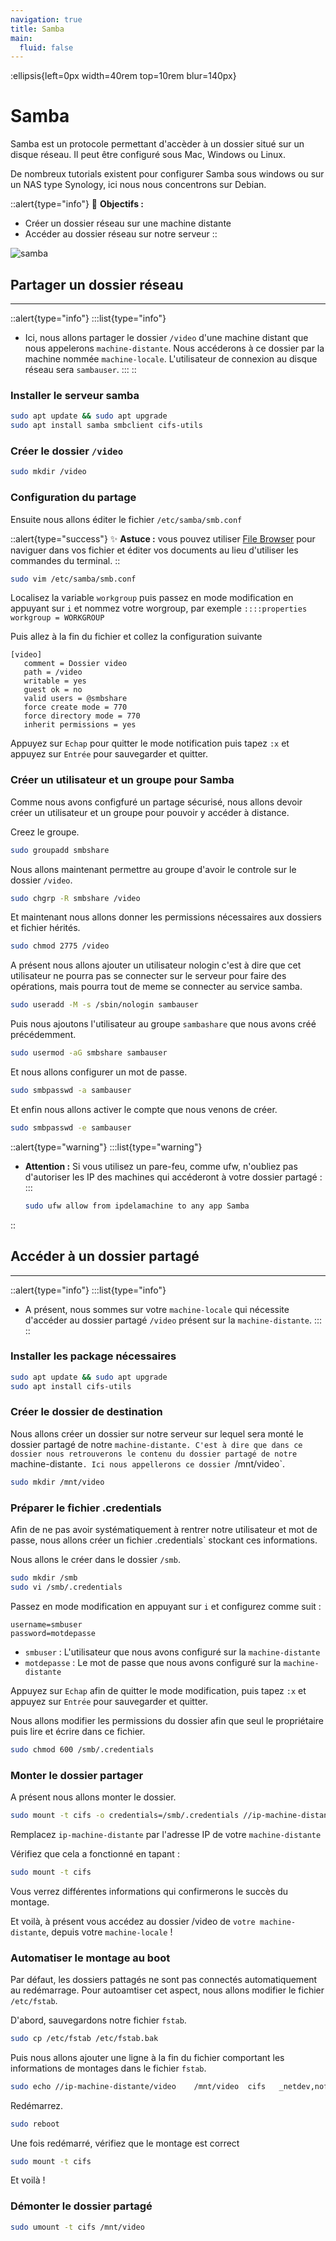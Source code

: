 ```yaml
---
navigation: true
title: Samba
main:
  fluid: false
---
```

:ellipsis{left=0px width=40rem top=10rem blur=140px}
# Samba

Samba est un protocole permettant d'accèder à un dossier situé sur un disque réseau. Il peut être configuré sous Mac, Windows ou Linux.

De nombreux tutorials existent pour configurer Samba sous windows ou sur un NAS type Synology, ici nous nous concentrons sur Debian.

::alert{type="info"}
🎯 __Objectifs :__
- Créer un dossier réseau sur une machine distante
- Accéder au dossier réseau sur notre serveur
::

![samba](/img/global/smb.svg)

## Partager un dossier réseau
---
::alert{type="info"}
:::list{type="info"}
- Ici, nous allons partager le dossier `/video` d'une machine distant que nous appelerons `machine-distante`. Nous accéderons à ce dossier par la machine nommée `machine-locale`. L'utilisateur de connexion au disque réseau sera `sambauser`.
:::
::


### Installer le serveur samba

```sh
sudo apt update && sudo apt upgrade
sudo apt install samba smbclient cifs-utils
```

### Créer le dossier `/video`

```sh
sudo mkdir /video
```

### Configuration du partage

Ensuite nous allons éditer le fichier `/etc/samba/smb.conf`

::alert{type="success"}
✨ __Astuce :__ vous pouvez utiliser [File Browser](/serveex/files/file-browser) pour naviguer dans vos fichier et éditer vos documents au lieu d'utiliser les commandes du terminal.
::

```sh
sudo vim /etc/samba/smb.conf
```

Localisez la variable `workgroup` puis passez en mode modification en appuyant sur `i` et nommez votre worgroup, par exemple `::::properties workgroup = WORKGROUP`

Puis allez à la fin du fichier et collez la configuration suivante

```properties
[video]
   comment = Dossier video
   path = /video
   writable = yes
   guest ok = no
   valid users = @smbshare
   force create mode = 770
   force directory mode = 770
   inherit permissions = yes
```
Appuyez sur `Echap` pour quitter le mode notification puis tapez `:x` et appuyez sur `Entrée` pour sauvegarder et quitter.

### Créer un utilisateur et un groupe pour Samba

Comme nous avons configfuré un partage sécurisé, nous allons devoir créer un utilisateur et un groupe pour pouvoir y accéder à distance.

Creez le groupe.
```sh
sudo groupadd smbshare
```

Nous allons maintenant permettre au groupe d'avoir le controle sur le dossier `/video`.

```sh
sudo chgrp -R smbshare /video
```

Et maintenant nous allons donner les permissions nécessaires aux dossiers et fichier hérités.

```sh
sudo chmod 2775 /video
```

A présent nous allons ajouter un utilisateur nologin c'est à dire que cet utilisateur ne pourra pas se connecter sur le serveur pour faire des opérations, mais pourra tout de meme se connecter au service samba.

```sh
sudo useradd -M -s /sbin/nologin sambauser
```

Puis nous ajoutons l'utilisateur au groupe `sambashare` que nous avons créé précédemment.


```sh
sudo usermod -aG smbshare sambauser
```
Et nous allons configurer un mot de passe.

```sh
sudo smbpasswd -a sambauser
```
Et enfin nous allons activer le compte que nous venons de créer.

```sh
sudo smbpasswd -e sambauser
```
::alert{type="warning"}
:::list{type="warning"}
- __Attention :__ Si vous utilisez un pare-feu, comme ufw, n'oubliez pas d'autoriser les IP des machines qui accéderont à votre dossier partagé :
:::
    ```sh
    sudo ufw allow from ipdelamachine to any app Samba
::


## Accéder à un dossier partagé
---
::alert{type="info"}
:::list{type="info"}
- A présent, nous sommes sur votre `machine-locale` qui nécessite d'accéder au dossier partagé `/video` présent sur la `machine-distante`.
:::
::

### Installer les package nécessaires

```sh
sudo apt update && sudo apt upgrade
sudo apt install cifs-utils
```
### Créer le dossier de destination

Nous allons créer un dossier sur notre serveur sur lequel sera monté le dossier partagé de notre `machine-distante. C'est à dire que dans ce dossier nous retrouverons le contenu du dossier partagé de notre `machine-distante`. Ici nous appellerons ce dossier `/mnt/video`.

```sh
sudo mkdir /mnt/video
```

### Préparer le fichier .credentials

Afin de ne pas avoir systématiquement à rentrer notre utilisateur et mot de passe, nous allons créer un fichier .credentials` stockant ces informations.

Nous allons le créer dans le dossier `/smb`.

```sh
sudo mkdir /smb
sudo vi /smb/.credentials
```
Passez en mode modification en appuyant sur `i` et configurez comme suit :

```properties
username=smbuser
password=motdepasse
```

- `smbuser` : L'utilisateur que nous avons configuré sur la `machine-distante`
- `motdepasse` : Le mot de passe que nous avons configuré sur la `machine-distante`

Appuyez sur `Echap` afin de quitter le mode modification, puis tapez `:x` et appuyez sur `Entrée` pour sauvegarder et quitter.

Nous allons modifier les permissions du dossier afin que seul le propriétaire puis lire et écrire dans ce fichier.

```sh
sudo chmod 600 /smb/.credentials
```

### Monter le dossier partager

A présent nous allons monter le dossier.

```sh
sudo mount -t cifs -o credentials=/smb/.credentials //ip-machine-distante/video /mnt/video
```

Remplacez `ip-machine-distante` par l'adresse IP de votre `machine-distante`

Vérifiez que cela a fonctionné en tapant :

```sh
sudo mount -t cifs
```
Vous verrez différentes informations qui confirmerons le succès du montage.

Et voilà, à présent vous accédez au dossier /video de `votre machine-distante`, depuis votre `machine-locale` !

### Automatiser le montage au boot

Par défaut, les dossiers pattagés ne sont pas connectés automatiquement au redémarrage. Pour autoamtiser cet aspect, nous allons modifier le fichier `/etc/fstab`.

D'abord, sauvegardons notre fichier `fstab`.

```sh
sudo cp /etc/fstab /etc/fstab.bak
```

Puis nous allons ajouter une ligne à la fin du fichier comportant les informations de montages dans le fichier `fstab`.

```sh
sudo echo //ip-machine-distante/video    /mnt/video  cifs   _netdev,nofail,credentials=/smb/.credentials,x-systemd.automount,x-systemd.device-timeout=15 0 0 >> /etc/fstab
```

Redémarrez.

```sh
sudo reboot
```

Une fois redémarré, vérifiez que le montage est correct

```sh
sudo mount -t cifs
```

Et voilà !

### Démonter le dossier partagé

```sh
sudo umount -t cifs /mnt/video
```